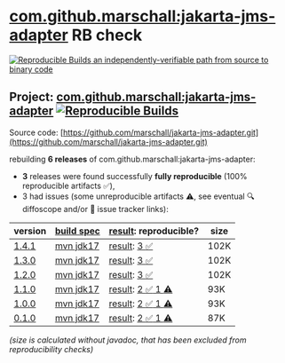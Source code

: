 [com.github.marschall:jakarta-jms-adapter](https://central.sonatype.com/artifact/com.github.marschall/jakarta-jms-adapter/versions) RB check
=======

[![Reproducible Builds](https://reproducible-builds.org/images/logos/rb.svg) an independently-verifiable path from source to binary code](https://reproducible-builds.org/)

## Project: [com.github.marschall:jakarta-jms-adapter](https://central.sonatype.com/artifact/com.github.marschall/jakarta-jms-adapter/versions) [![Reproducible Builds](https://img.shields.io/endpoint?url=https://raw.githubusercontent.com/jvm-repo-rebuild/reproducible-central/master/content/com/github/marschall/jakarta-jms-adapter/badge.json)](https://github.com/jvm-repo-rebuild/reproducible-central/blob/master/content/com/github/marschall/jakarta-jms-adapter/README.md)

Source code: [https://github.com/marschall/jakarta-jms-adapter.git](https://github.com/marschall/jakarta-jms-adapter.git)

rebuilding **6 releases** of com.github.marschall:jakarta-jms-adapter:
- **3** releases were found successfully **fully reproducible** (100% reproducible artifacts :white_check_mark:),
- 3 had issues (some unreproducible artifacts :warning:, see eventual :mag: diffoscope and/or :memo: issue tracker links):

| version | [build spec](/BUILDSPEC.md) | [result](https://reproducible-builds.org/docs/jvm/): reproducible? | size |
| -- | --------- | ------ | -- |
| [1.4.1](https://central.sonatype.com/artifact/com.github.marschall/jakarta-jms-adapter/1.4.1/pom) | [mvn jdk17](jakarta-jms-adapter-1.4.1.buildspec) | [result](jakarta-jms-adapter-1.4.1.buildinfo): [3 :white_check_mark: ](jakarta-jms-adapter-1.4.1.buildcompare) | 102K |
| [1.3.0](https://central.sonatype.com/artifact/com.github.marschall/jakarta-jms-adapter/1.3.0/pom) | [mvn jdk17](jakarta-jms-adapter-1.3.0.buildspec) | [result](jakarta-jms-adapter-1.3.0.buildinfo): [3 :white_check_mark: ](jakarta-jms-adapter-1.3.0.buildcompare) | 102K |
| [1.2.0](https://central.sonatype.com/artifact/com.github.marschall/jakarta-jms-adapter/1.2.0/pom) | [mvn jdk17](jakarta-jms-adapter-1.2.0.buildspec) | [result](jakarta-jms-adapter-1.2.0.buildinfo): [3 :white_check_mark: ](jakarta-jms-adapter-1.2.0.buildcompare) | 102K |
| [1.1.0](https://central.sonatype.com/artifact/com.github.marschall/jakarta-jms-adapter/1.1.0/pom) | [mvn jdk17](jakarta-jms-adapter-1.1.0.buildspec) | [result](jakarta-jms-adapter-1.1.0.buildinfo): [2 :white_check_mark:  1 :warning:](jakarta-jms-adapter-1.1.0.buildcompare) | 93K |
| [1.0.0](https://central.sonatype.com/artifact/com.github.marschall/jakarta-jms-adapter/1.0.0/pom) | [mvn jdk17](jakarta-jms-adapter-1.0.0.buildspec) | [result](jakarta-jms-adapter-1.0.0.buildinfo): [2 :white_check_mark:  1 :warning:](jakarta-jms-adapter-1.0.0.buildcompare) | 93K |
| [0.1.0](https://central.sonatype.com/artifact/com.github.marschall/jakarta-jms-adapter/0.1.0/pom) | [mvn jdk17](jakarta-jms-adapter-0.1.0.buildspec) | [result](jakarta-jms-adapter-0.1.0.buildinfo): [2 :white_check_mark:  1 :warning:](jakarta-jms-adapter-0.1.0.buildcompare) | 87K |

<i>(size is calculated without javadoc, that has been excluded from reproducibility checks)</i>
